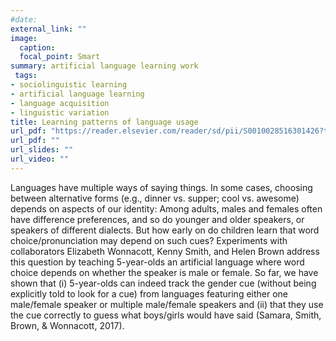 ```yaml
---
#date:
external_link: ""
image:
  caption:
  focal_point: Smart
summary: artificial language learning work
 tags:
- sociolinguistic learning
- artificial language learning
- language acquisition
- linguistic variation
title: Learning patterns of language usage
url_pdf: "https://reader.elsevier.com/reader/sd/pii/S0010028516301426?token=A22FCD6D3E75FE647BCF6816CB4983D4C5BA67E985B0270267EA2EA6F21026F7B25215CE3535F64E618492DF8D16E462"
url_pdf: ""
url_slides: ""
url_video: ""
---
```


Languages have multiple ways of saying things. In some cases, choosing between alternative forms (e.g., dinner vs. supper; cool vs. awesome) depends on aspects of our identity: Among adults, males and females often have difference preferences, and so do younger and older speakers, or speakers of different dialects. But how early on do children learn that word choice/pronunciation may depend on such cues? Experiments with collaborators Elizabeth Wonnacott, Kenny Smith, and Helen Brown address this question by teaching 5-year-olds an artificial language where word choice depends on whether the speaker is male or female. So far, we have shown that (i) 5-year-olds can indeed track the gender cue (without being explicitly told to look for a cue) from languages featuring either one male/female speaker or multiple male/female speakers and (ii) that they use the cue correctly to guess what boys/girls would have said (Samara, Smith, Brown, & Wonnacott, 2017).
